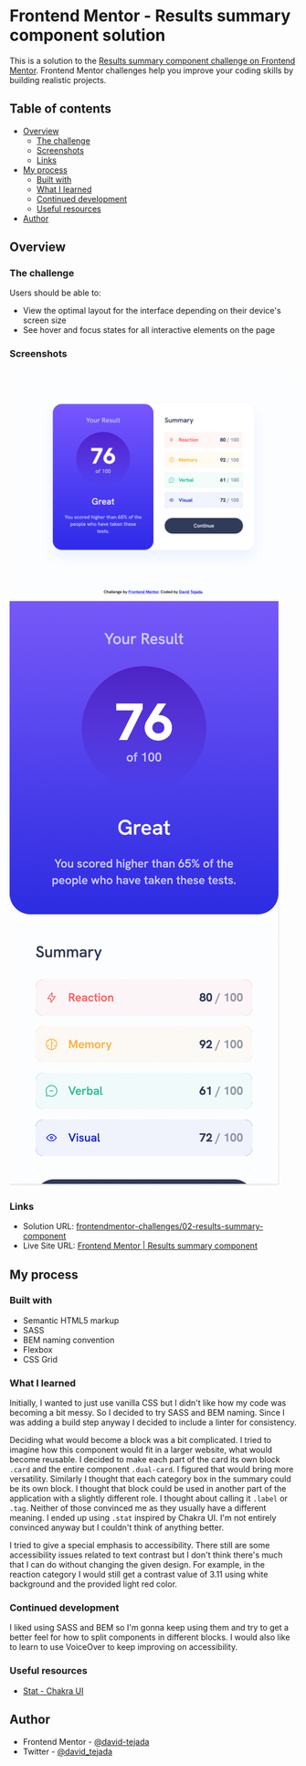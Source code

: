 # Frontend Mentor - Results summary component solution

This is a solution to the [Results summary component challenge on Frontend Mentor](https://www.frontendmentor.io/challenges/results-summary-component-CE_K6s0maV). Frontend Mentor challenges help you improve your coding skills by building realistic projects.

## Table of contents

- [Overview](#overview)
  - [The challenge](#the-challenge)
  - [Screenshots](#screenshots)
  - [Links](#links)
- [My process](#my-process)
  - [Built with](#built-with)
  - [What I learned](#what-i-learned)
  - [Continued development](#continued-development)
  - [Useful resources](#useful-resources)
- [Author](#author)

## Overview

### The challenge

Users should be able to:

- View the optimal layout for the interface depending on their device's screen size
- See hover and focus states for all interactive elements on the page

### Screenshots

![Desktop screenshot](screenshots/desktop.png)
![Mobile screenshot](screenshots/mobile.png)

### Links

- Solution URL: [frontendmentor-challenges/02-results-summary-component](https://github.com/david-tejada/frontendmentor-challenges/tree/main/02-results-summary-component)
- Live Site URL: [Frontend Mentor | Results summary component](https://melodious-moonbeam-0b5abb.netlify.app/)

## My process

### Built with

- Semantic HTML5 markup
- SASS
- BEM naming convention
- Flexbox
- CSS Grid

### What I learned

Initially, I wanted to just use vanilla CSS but I didn't like how my code was becoming a bit messy. So I decided to try SASS and BEM naming. Since I was adding a build step anyway I decided to include a linter for consistency.

Deciding what would become a block was a bit complicated. I tried to imagine how this component would fit in a larger website, what would become reusable. I decided to make each part of the card its own block `.card` and the entire component `.dual-card`. I figured that would bring more versatility. Similarly I thought that each category box in the summary could be its own block. I thought that block could be used in another part of the application with a slightly different role. I thought about calling it `.label` or `.tag`. Neither of those convinced me as they usually have a different meaning. I ended up using `.stat` inspired by Chakra UI. I'm not entirely convinced anyway but I couldn't think of anything better.

I tried to give a special emphasis to accessibility. There still are some accessibility issues related to text contrast but I don't think there's much that I can do without changing the given design. For example, in the reaction category I would still get a contrast value of 3.11 using white background and the provided light red color.

### Continued development

I liked using SASS and BEM so I'm gonna keep using them and try to get a better feel for how to split components in different blocks. I would also like to learn to use VoiceOver to keep improving on accessibility.

### Useful resources

- [Stat - Chakra UI](https://chakra-ui.com/docs/components/stat)

## Author

- Frontend Mentor - [@david-tejada](https://www.frontendmentor.io/profile/david-tejada)
- Twitter - [@david_tejada](https://www.twitter.com/david_tejada)
